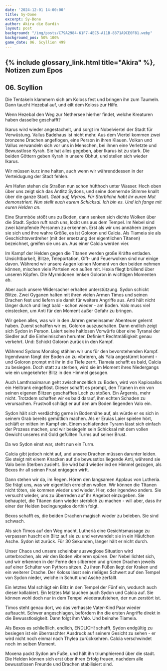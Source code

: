 ```yaml
---
date: '2024-12-01 14:00:00'
title: Sy-Done
excerpt: Sy-Done
author: Akira die Bardin
layout: post
background: "/img/posts/C79A2984-61F7-4EC5-A11B-8371A9CE0F81.webp"
background_pos: 50% 100%
game_date: 06. Scyllion 499
---
```


## {% include glossary_link.html title="Akira" %}, Notizen zum Epos

## 06. Scyllion

Die Tentakeln klammern sich am Koloss fest und bringen ihn zum Taumeln. Dann taucht Hezebal auf, und eilt dem Koloss zur Hilfe.

Wenn Hezebal den Weg zur Nethersee hierher findet, welche Kreaturen haben dasselbe geschafft?

Ikarus wird wieder angestachelt, und sorgt im Nobelviertel der Stadt für Verwüstung. Vallus Badehaus ist nicht mehr. 
Aus dem Viertel kommen zwei bronzene Drachen angeflogen, eine Person in ihren Klauen. Volkan und Vallus verwandeln sich vor uns in Menschen, bei ihnen eine Verletzte und Bewusstlose Kyrah. Sie hat alles gegeben, aber Ikarus ist zu stark.
Die beiden Göttern geben Kyrah in unsere Obhut, und stellen sich wieder Ikarus.

Wir müssen kurz inne halten, auch wenn wir währenddessen in der Verteidugung der Stadt fehlen.

Am Hafen stehen die Straßen nun schon hüfthoch unter Wasser. Hoch oben über uns zeigt sich das Antlitz Sydons, und seine donnernde Stimme knallt über die ganze Stadt. _Gebt auf, Mytros. Für Sterbliche habt ihr euren Mut demonstriert. Nun stellt euch eurem Schicksal. Ich bin es. Und ich fange mit euren Helden an._

Eine Sturmböe stößt uns zu Boden, dann senken sich dichte Wolken über die Stadt. Sydon ruft nach uns, lockt uns aus dem Tempel. 
Im Nebel sind zwei kämpfende Personen zu erkennen. Erst als wir uns annähern zeigen sie sich und ihre wahre Größe, es ist Goloron und Calcia. Als Tiameia sie als Geschichtsverdreher (mit der ersetzung der eigentlichen Titanen) bezeichnet, greifen sie uns an. Aus einer Calcia werden vier.

Im Kampf der Helden gegen die Titanen werden große Kräfte entladen. Unsichtbarkeit, Blitze, Teleportation, Gift- und Feuerwolken sind nur einige davon. Während wir unsere Augen keinen Moment von den beiden nehmen können, mischen viele Parteien von außen mit. Hexia fliegt brüllend über unseren Köpfen. DIe Myrmidonen lenken Goloron in wichtigen Momenten ab. 

Aber auch unsere Widersacher erhalten unterstützung. Sydon schickt Blitze. Zwei Gyganen halten mit ihren vielen Armen Timos und seinen Drachen fest und liefern sie damit für weitere Angriffe aus. Anti hält nicht länger durch und liegt bald - schon wieder - am Boden. Valo muss viel einstecken, um Anti für den Moment außer Gefahr zu bringen.

Wir geben alles, was wir in den Jahren gemeinsamer Abenteuer gelernt haben. Zuerst schaffen wir es, Goloron auszuschalten. Dann endlich zeigt sich Sydon in Person. Laiert seine haltlosen Vorwürfe über eine Tyranai der Siedler auf die Einheimischen herunter. Definiert Rechtmäßigkeit genau verkehrt. Und: Schickt Goloron zurück in den Kampf.

Während Sydons Monolog stählen wir uns für den bevorstehenden Kampf. Irgendwann fängt der Boden an zu vibrieren, als Yala angestürmt kommt - und Goloron prompt mit ihr in die Tiefe zerrt. Tiameia schafft es bald, Calcia zu besiegen. Doch statt zu sterben, wird sie im Moment ihres Niedergangs wie ein umgekehrter Blitz in den Himmel gesogen.

Auch Lamthraximarun geht zwischenzeitlich zu Boden, wird von Kapiosallos ein Heiltrank eingeflöst. Dieser schafft es prompt, den Titanen in ein von seinen eigenen Blitzen geschafftes Loch zu stoßen. Ein Ärgernis, mehr nicht. Trotzdem schaffen wir es bald darauf, ihm echten Schaden zu verursachen. Frustvoll schlägt er auf den am Boden liegenden Valo ein.

Sydon hält sich verdächtig gerne in Bodennähe auf, als würde er es sich in seinem Grab bereits gemütlich machen. Als er Eruias Laier spielen hört, schläft er mitten im Kampf ein. Einem schlafenden Tyrann lässt sich einfach der Prozess machen, und wir besiegeln sein Schicksal mit dem vollen Gewicht unseres mit Gold gefüllten Turms auf seiner Brust.

Da wo Sydon einst war, steht nun ein Turm.

Calcia gibt jedoch nicht auf, und unsere Drachen müssen darunter leiden. Sie steigt mit einem Knacken auf die bewusstlos liegende Anti, während sie Valo beim Sterben zusieht. Sie wird bald wieder ind en Himmel gezogen, als Bexos ihr all seinen Frust entgegen wirft.

Dann stehen wir da, im Regen. Hören den langsamen Applaus von Lutheria. Sie frägt uns, was wir eigentlich erreichen wollen. Wir können die TItanen nicht töten, sie kommen wieder und wieder. Hier, oder irgendwo anders. Sie versucht wieder, uns zu überreden auf ihr Angebot einzugeben. Sie behauptet, die Titanen dann wieder sterblich zu machen - will aber, dass ihr einer der Helden bedingungslos dorthin folgt.

Bexos schafft es, die beiden Drachen magisch wieder zu beleben. Sie sind schwach.

Als sich Timos auf den Weg macht, Lutheriá eine Gesichtsmassage zu verpassen huscht ein Blitz auf sie zu und verwandelt sie in ein Häufchen Asche. Sydon ist zurück. Für 30 Sekunden, länger hält er nicht durch.

Unser Chaos und unsere scheinbar ausweglose Situation wird unterbrochen, als wir den Boden vibrieren spüren. Der Nebel lichtet sich, und wir erkennen in der Ferne den silbernen und grünen Drachen jeweils auf einer Schulter von Pythors sitzen. Zu ihren Füßen liegt der Kraken und ein  weiterer Drache. Der Koloss lässt sein rießiges Schwert auf den Tempel von Sydon nieder, welche in Schutt und Asche zerfällt. 

Ein letztes Mal schlägt ein Blitz in den Tempel der Fünf ein, wodurch auch dieser kollabiert. Ein letztes Mal tauchen auch Sydon und Calcia auf. Sie können wohl doch nur in dem Tempel wiederaufstehen, der nun zerstört ist.

Timos steht genau dort, wo das verhasste Vater-Kind Paar wieder auftaucht. Schwer angeschlagen, befördern ihn die ersten Angriffe direkt in die Bewusstlosigkeit. Dann folgt ihm Valo. Und beinahe Tiameia.

Als Bexos es schließlich, endlich, ENDLICH! schafft, Sydon endgültig zu besiegen ist ein überraschter Ausdruck auf seinem Gesicht zu sehen - er wird nicht noch einmal nach Thylea zurückkehren. Calcia verschwindet noch im selben Moment.

Moxena packt Sydon am Fuße, und hält ihn triumphierend über die stadt. Die Helden können sich erst über ihren Erfolg freuen, nachdem alle bewusstlosen Freunde und Drachen stabilisiert sind.


<!--

## Combat manual
Blessed

* Action:
  * AOE: Haunting Phalanx (spear)
  * 2 ttacks
    * IF HIT: Next attack disadvantage (every time) (spectral warrior(
    * IF HIT: Stun attempt (once/turn)
  * Spell: Spirit guardian (spear)
  * Heal 1d8 +4
  * Use item: Power word stun
  * (Divine blessing; ever 7 days)
* Bonus:
  * Dodge + 1d8 heal (1 ki point)
  * Two unarmed strikes (1 ki point)
* Reaction:
  * Shell of the dragon turtle
* Take damage
  * Evasion: Dex save -> half damage
* Anti
  * 3x attack
  * OR: 1x breath acid line
  * OR: 1x breath slowing cone
* Enemy nearby Start of turn
  * Spirit guardian: check

  
Character highlights:
## Tiameia
## Kapiosallos
## Bexos
## Timos
-->
